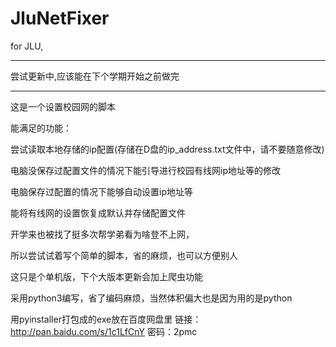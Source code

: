 # JluNetFixer
for JLU,   
**********************************
尝试更新中,应该能在下个学期开始之前做完
**********************************

这是一个设置校园网的脚本  

能满足的功能：  

尝试读取本地存储的ip配置(存储在D盘的ip_address.txt文件中，请不要随意修改)  

电脑没保存过配置文件的情况下能引导进行校园有线网ip地址等的修改  

电脑保存过配置的情况下能够自动设置ip地址等  

能将有线网的设置恢复成默认并存储配置文件  

开学来也被找了挺多次帮学弟看为啥登不上网，

所以尝试试着写个简单的脚本，省的麻烦，也可以方便别人     

这只是个单机版，下个大版本更新会加上爬虫功能     

采用python3编写，省了编码麻烦，当然体积偏大也是因为用的是python  

用pyinstaller打包成的exe放在百度网盘里 链接：http://pan.baidu.com/s/1c1LfCnY 密码：2pmc